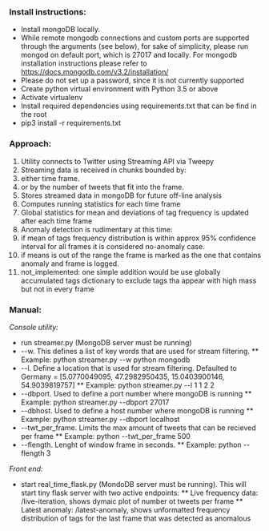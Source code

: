 ### Install instructions: ### 
* Install mongoDB locally.
* While remote mongodb connections and custom ports are supported through the arguments (see below), for sake of simplicity, please run mongod on default port, which is 27017 and locally. For mongodb installation instructions please refer to https://docs.mongodb.com/v3.2/installation/
* Please do not set up a password, since it is not currently supported
* Create python virtual environment with Python 3.5 or above
* Activate virtualenv
* Install required dependencies using requirements.txt that can be find in the root
* pip3 install -r requirements.txt

### Approach: ###
1. Utility connects to Twitter using Streaming API via Tweepy
2. Streaming data is received in chunks bounded by:
 1. either time frame.
 2. or by the number of tweets that fit into the frame. 
3. Stores streamed data in mongoDB for future off-line analysis
4. Computes running statistics for each time frame
5. Global statistics for mean and deviations of tag frequency is updated
after each time frame
6. Anomaly detection is rudimentary at this time:
 1. if mean of tags frequency distribution is within approx 95% confidence interval for all frames it is considered no-anomaly case.
 2. if means is out of the range the frame is marked as the one that contains anomaly and frame is logged.
 3. not_implemented: one simple addition would be use globally accumulated tags dictionary to exclude tags tha appear with high mass but not in every frame
    
    
### Manual: ###

_Console utility:_
* run streamer.py (MongoDB server must be running)
* --w. This defines a list of key words that are used for stream filtering.
** Example: python streamer.py --w python mongodb
* --l. Define a location that is used for stream filtering. Defaulted to Germany = [5.0770049095, 47.2982950435, 15.0403900146, 54.9039819757]
** Example: python streamer.py --l 1 1 2 2
* --dbport. Used to define a port number where mongoDB is running
** Example: python streamer.py --dbport 27017
* --dbhost. Used to define a host number where mongoDB is running
** Example: python streamer.py --dbport localhost  
* --twt_per_frame. Limits the max amount of tweets that can be recieved per frame
** Example: python --twt_per_frame 500
* --flength. Lenght of window frame in seconds.
** Example: python --flength 3


_Front end:_ 

* start real_time_flask.py (MondoDB server must be running). This will start tiny flask server with two active endpoints:
** Live frequency data: /live-iteration, shows dymaic plot of number ot tweets per frame
** Latest anomaly: /latest-anomaly, shows unformatted frequency distribution of tags for the last frame that was detected as anomalous

